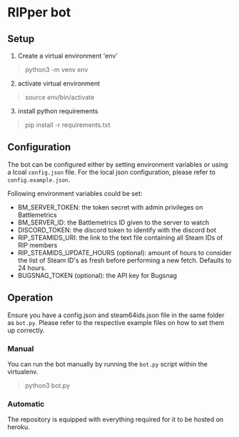 # RIPper bot

## Setup

1. Create a virtual environment 'env'

> python3 -m venv env

2. activate virtual environment

> source env/bin/activate

3. install python requirements

> pip install -r requirements.txt

## Configuration

The bot can be configured either by setting environment variables or using a lcoal `config.json` file. For the local json configuration, please refer to `config.example.json`.

Following environment variables could be set:
- BM_SERVER_TOKEN: the token secret with admin privileges on Battlemetrics
- BM_SERVER_ID: the Battlemetrics ID given to the server to watch
- DISCORD_TOKEN: the discord token to identify with the discord bot
- RIP_STEAMIDS_URI: the link to the text file containing all Steam IDs of RIP members
- RIP_STEAMIDS_UPDATE_HOURS (optional): amount of hours to consider the list of Steam ID's as fresh before performing a new fetch. Defaults to 24 hours.
- BUGSNAG_TOKEN (optional): the API key for Bugsnag

## Operation

Ensure you have a config.json and steam64ids.json file in the same folder as `bot.py`. Please refer to the respective example files on how to set them up correctly.

### Manual

You can run the bot manually by running the `bot.py` script within the virtualenv.

> python3 bot.py


### Automatic

The repository is equipped with everything required for it to be hosted on heroku.
